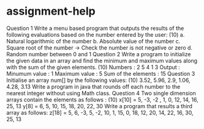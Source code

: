 # assignment-help
Question 1 Write a menu based program that outputs the results of the following evaluations based on the number entered by the user: (10) a. Natural logarithmic of the number b. Absolute value of the number c. Square root of the number -> Check the number is not negative or zero d. Random number between 0 and 1 Question 2 Write a program to initialize the given data in an array and find the minimum and maximum values along with the sum of the given elements. (10) Numbers : 2 5 4 1 3 Output : Minumum value : 1 Maximum value : 5 Sum of the elements : 15 Question 3 Initialise an array num[] by the following values: (10) 3.52, 5.96, 2.9, 1.06, 4.28, 3.13 Write a program in java that rounds off each number to the nearest integer without using Math class. Question 4 Two single dimension arrays contain the elements as follows : (10) x[10] = 5, -3, -2 , 1, 0, 12, 14, 16, 25, 13 y[8] = 6, 5, 10, 15, 18, 20, 22, 30 Write a program that results a third array as follows: z[18] = 5, 6, -3, 5, -2, 10, 1, 15, 0, 18, 12, 20, 14, 22, 16, 30, 25, 13
